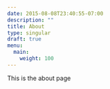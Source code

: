 ```yaml
---
date: 2015-08-08T23:40:55-07:00
description: ""
title: About
type: singular
draft: true
menu:
  main:
    weight: 100
---
```


This is the about page
